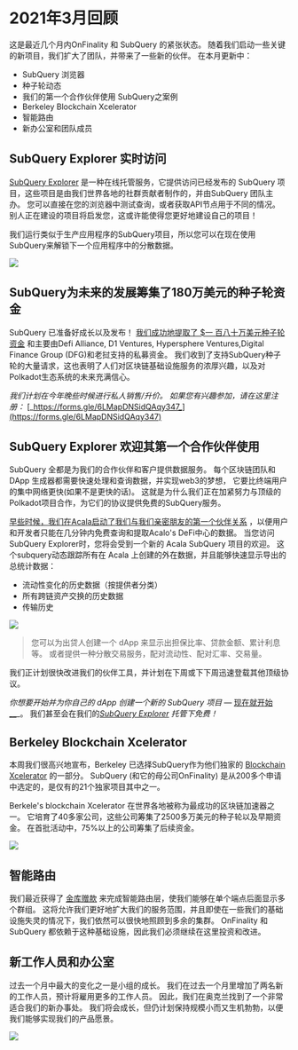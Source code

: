 # 2021年3月回顾

这是最近几个月内OnFinality 和 SubQuery 的紧张状态。 随着我们启动一些关键的新项目，我们扩大了团队，并带来了一些新的伙伴。 在本月更新中：

-   SubQuery 浏览器
-   种子轮动态
-   我们的第一个合作伙伴使用 SubQuery之案例
-   Berkeley Blockchain Xcelerator
-   智能路由
-   新办公室和团队成员

## SubQuery Explorer 实时访问

[SubQuery Explorer](https://explorer.subquery.network/) 是一种在线托管服务，它提供访问已经发布的 SubQuery 项目，这些项目是由我们世界各地的社群贡献者制作的，并由SubQuery 团队主办。 您可以直接在您的浏览器中测试查询，或者获取API节点用于不同的情况。 别人正在建设的项目将启发您，这或许能使得您更好地建设自己的项目！

我们运行类似于生产应用程序的SubQuery项目，所以您可以在现在使用SubQuery来解锁下一个应用程序中的分散数据。


![](https://miro.medium.com/max/1400/1*GE-Y6XKNOkj_MKY4ZuM5oQ.png)

## **SubQuery为未来的发展筹集了180万美元的种子轮资金**

SubQuery 已准备好成长以及发布！ [我们成功地提取了 $一 百八十万美元种子轮资金](https://subquery.medium.com/subquery-raises-1-8m-seed-round-for-future-expansion-3348c1f2a931) 和主要由Defi Alliance, D1 Ventures, Hypersphere Ventures,Digital Finance Group (DFG)和老挝支持的私募资金。 我们收到了支持SubQuery种子轮的大量请求，这也表明了人们对区块链基础设施服务的浓厚兴趣，以及对Polkadot生态系统的未来充满信心。

_我们计划在今年晚些时候进行私人销售/升价。 如果您有兴趣参加，请在这里注册：_ [_https://forms.gle/6LMapDNSidQAqy347_](https://forms.gle/6LMapDNSidQAqy347)

## **SubQuery Explorer 欢迎其第一个合作伙伴使用**

SubQuery 全都是为我们的合作伙伴和客户提供数据服务。 每个区块链团队和DApp 生成器都需要快速处理和查询数据，并实现web3的梦想， 它要比终端用户的集中网络更快(如果不是更快的话)。 这就是为什么我们正在加紧努力与顶级的Polkadot项目合作，为它们的协议提供免费的SubQuery服务。

[早些时候，我们在Acala启动了我们与我们亲密朋友的第一个伙伴关系](https://subquery.medium.com/subquery-integrates-acala-to-aggregate-and-serve-defi-data-to-polkadot-and-kusama-builders-fc9af6a7aae1) ，以便用户和开发者只能在几分钟内免费查询和提取Acalo's DeFi中心的数据。 当您访问SubQuery Explorer时，您将会受到一个新的 Acala SubQuery 项目的欢迎。 这个subquery动态跟踪所有在 Acala 上创建的外在数据，并且能够快速显示导出的总统计数据：

-   流动性变化的历史数据（按提供者分类）
-   所有跨链资产交换的历史数据
-   传输历史

![](https://miro.medium.com/max/1400/0*LOig1jNfPTuVk73D)

> 您可以为出贷人创建一个 dApp 来显示出担保比率、贷款金额、累计利息等。 或者提供一种分散交易服务，配对流动性、配对汇率、交易量。

我们正计划很快改进我们的伙伴工具，并计划在下周或下下周迅速登载其他顶级协议。

_你想要开始并为你自己的 dApp 创建一个新的 SubQuery 项目 —_ [现在就开始__](https://doc.subquery.network/quickstart.html)_。 我们甚至会在我们的[_SubQuery Explorer_](https://subquery.medium.com/announcing-the-subquery-explorer-48c051483730) _托管下免费！_

## **Berkeley Blockchain Xcelerator**

本周我们很高兴地宣布，Berkeley 已选择SubQuery作为他们独家的 [Blockchain Xcelerator](https://www.xcelerator.berkeley.edu/) 的一部分。 SubQuery (和它的母公司OnFinality) 是从200多个申请中选定的，是仅有的21个独家项目其中之一。

Berkele's blockchain Xcelerator 在世界各地被称为最成功的区块链加速器之一。 它培育了40多家公司，这些公司筹集了2500多万美元的种子轮以及早期资金。 在首批活动中，75%以上的公司筹集了后续资金。

![](https://miro.medium.com/max/1400/0*t-_mRJaTnGDQO-VI)

## **智能路由**

我们最近获得了 [金库赠款](https://kusama.polkassembly.io/treasury/72) 来完成智能路由层，使我们能够在单个端点后面显示多个群组。 这将允许我们更好地扩大我们的服务范围，并且即使在一些我们的基础设施失灵的情况下，我们依然可以很快地照顾到多余的集群。 OnFinality 和 SubQuery 都依赖于这种基础设施，因此我们必须继续在这里投资和改进。

## **新工作人员和办公室**

过去一个月中最大的变化之一是小组的成长。 我们在过去一个月里增加了两名新的工作人员，预计将雇用更多的工作人员。 因此，我们在奥克兰找到了一个非常适合我们的新办事处。 我们将会成长，但仍计划保持规模小而又生机勃勃，以便我们能够实现我们的产品愿景。

![](https://miro.medium.com/max/1400/1*cJZxerXHfgVGu4-7h2xw4Q.jpeg)